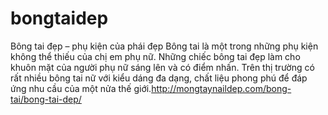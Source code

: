 # bongtaidep
Bông tai đẹp – phụ kiện của phái đẹp Bông tai là một trong những phụ kiện không thể thiếu của chị em phụ nữ. Những chiếc bông tai đẹp làm cho khuôn mặt của người phụ nữ sáng lên và có điểm nhấn. Trên thị trường có rất nhiều bông tai nữ với kiểu dáng đa dạng, chất liệu phong phú để đáp ứng nhu cầu của một nửa thế giới.http://mongtaynaildep.com/bong-tai/bong-tai-dep/
